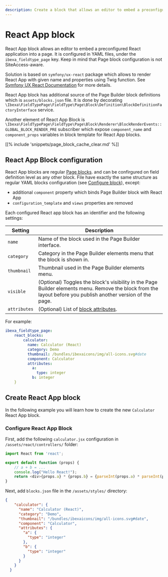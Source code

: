 ```yaml
---
description: Create a block that allows an editor to embed a preconfigured React application into a page.
---
```


# React App block

React App block allows an editor to embed a preconfigured React application into a page.
It is configured in YAML files, under the `ibexa_fieldtype_page` key.
Keep in mind that Page block configuration is not SiteAccess-aware.

Solution is based on `symfony/ux-react` package which allows to render React App with given name and properties
using Twig function.
See [Symfony UX React Documentation](https://symfony.com/bundles/ux-react/current/index.html) for more details.

React App block has additional source of the Page Builder block definitions which is `assets/blocks.json` file.
It is done by decorating `\Ibexa\FieldTypePage\FieldType\Page\Block\Definition\BlockDefinitionFactoryInterface` service.

Another element of React App Block is `\Ibexa\FieldTypePage\FieldType\Page\Block\Renderer\BlockRenderEvents::GLOBAL_BLOCK_RENDER_PRE` subscriber 
which expose `component_name` and `component_props` variables in block template for React App blocks.

[[% include 'snippets/page_block_cache_clear.md' %]]

## React App Block configuration

React App blocks are regular [Page blocks](page_blocks.md). and can be confirgured on field definition level as any other block.
File have exactly the same structure as regular YAML blocks configuration 
(see [Configure block](create_custom_page_block/#configure-block)), except:

- additional `component` property which binds Page Builder block with React App
- `configuration_template` and `views` properties are removed

Each configured React app block has an identifier and the following settings:

|Setting|Description|
|---|---|
| `name` | Name of the block used in the Page Builder interface. |
| `category` | Category in the Page Builder elements menu that the block is shown in. |
| `thumbnail` | Thumbnail used in the Page Builder elements menu. |
| `visible` | (Optional) Toggles the block's visibility in the Page Builder elements menu. Remove the block from the layout before you publish another version of the page. |
| `attributes` | (Optional) List of [block attributes](page_block_attributes.md). |

For example:

``` yaml
ibexa_fieldtype_page:
    react_blocks:
        calculator:
          name: Calculator (React)
          category: Demo
          thumbnail: /bundles/ibexaicons/img/all-icons.svg#date
          component: Calculator
          attributes:
            a:
              type: integer
            b: integer
    }
```

## Create React App block

In the following example you will learn how to create the new `Calculator` React App block.

### Configure React App Block

First, add the following `calculator.jsx` configuration in `/assets/react/controllers/` folder:

``` js
import React from 'react';

export default function (props) {
    // a + b = ...
    console.log("Hello React!");
    return <div>{props.a} * {props.b} = {parseInt(props.a) * parseInt(props.b)}!</div>;
}
```

Next, add `blocks.json` file in the `/assets/styles/` directory:

``` json
{
    "calculator": {
      "name": "Calculator (React)",
      "category": "Demo",
      "thumbnail": "/bundles/ibexaicons/img/all-icons.svg#date",
      "component": "Calculator",
      "attributes": {
        "a": {
          "type": "integer"
        },
        "b": {
          "type": "integer"
        }
      }
    }
  }
```